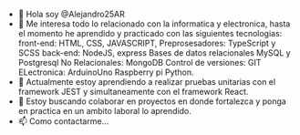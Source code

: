 - 👋 Hola soy @Alejandro25AR
- 👀 Me interesa todo lo relacionado con la informatica y electronica, hasta el momento he aprendido y practicado con las siguientes tecnologias:
front-end: HTML, CSS, JAVASCRIPT,
Preprosesadores: TypeScript y SCSS
back-end: NodeJS, express
Bases de datos
  relacionales MySQL y Postgresql
  No Relacionales: MongoDB
Control de versiones: GIT
ELectronica:
  ArduinoUno
  Raspberry pi
    Python.
- 🌱 Actualmente estoy aprendiendo a realizar pruebas unitarias con el framework JEST y simultaneamente con el framework React.
- 💞️ Estoy buscando colaborar en proyectos en donde fortalezca y ponga en practica en un ambito laboral lo aprendido.
- 📫 Como contactarme...
<!---
Alejandro25AR/Alejandro25AR is a ✨ special ✨ repository because its `README.md` (this file) appears on your GitHub profile.
You can click the Preview link to take a look at your changes.
--->
